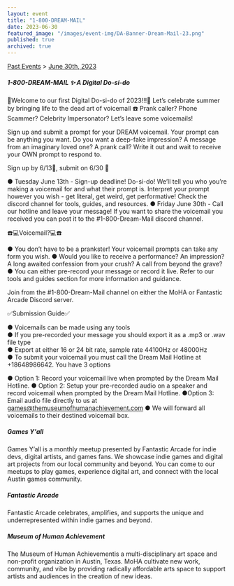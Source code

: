 ```yaml
---
layout: event
title: "1-800-DREAM-MAIL"
date: 2023-06-30
featured_image: "/images/event-img/DA-Banner-Dream-Mail-23.png"
published: true
archived: true
---
```


[Past Events](../html/events.html) > [June 30th, 2023](event-dream-mail.html)

##### 1-800-DREAM-MAIL ✨ A Digital Do-si-do

📱Welcome to our first Digital Do-si-do of 2023!!!📱 Let’s celebrate summer by bringing life to the dead art of voicemail ☎️ Prank caller? Phone Scammer? Celebrity Impersonator? Let’s leave some voicemails!
  
Sign up and submit a prompt for your DREAM voicemail. Your prompt can be anything you want. Do you want a deep-fake impression? A message from an imaginary loved one? A prank call? Write it out and wait to receive your OWN prompt to respond to.
  
Sign up by 6/13📶, submit on 6/30 🤙

● Tuesday June 13th - Sign-up deadline! Do-si-do! We’ll tell you who you’re making a voicemail for and what their prompt is. Interpret your prompt however you wish - get literal, get weird, get performative! Check the discord channel for tools, guides, and resources.
● Friday June 30th - Call our hotline and leave your message! If you want to share the voicemail you received you can post it to the #1-800-Dream-Mail discord channel.

☎️💻Voicemail?💻☎️

● You don’t have to be a prankster! Your voicemail prompts can take any form you wish.
● Would you like to receive a performance? An impression? A long awaited confession from your crush? A call from beyond the grave?
● You can either pre-record your message or record it live. Refer to our tools and guides section for more information and guidance.
  
Join from the #1-800-Dream-Mail channel on either the MoHA or Fantastic Arcade Discord server.

✅Submission Guide✅

● Voicemails can be made using any tools  
● If you pre-recorded your message you should export it as a .mp3 or .wav file type  
● Export at either 16 or 24 bit rate, sample rate 44100Hz or 48000Hz  
● To submit your voicemail you must call the Dream Mail Hotline at +18648986642. You have 3 options
  
● Option 1: Record your voicemail live when prompted by the Dream Mail Hotline.
● Option 2: Setup your pre-recorded audio on a speaker and record voicemail when prompted by the Dream Mail Hotline.
●Option 3: Email audio file directly to us at <games@themuseumofhumanachievement.com>
● We will forward all voicemails to their destined voicemail box.

##### Games Y'all

Games Y’all is a monthly meetup presented by Fantastic Arcade for indie devs, digital artists, and games fans. We showcase indie games and digital art projects from our local community and beyond. You can come to our meetups to play games, experience digital art, and connect with the local Austin games community.

##### Fantastic Arcade

Fantastic Arcade celebrates, amplifies, and supports the unique and underrepresented within indie games and beyond.

##### Museum of Human Achievement

The Museum of Human Achievementis a multi-disciplinary art space and non-profit organization in Austin, Texas. MoHA cultivate new work, community, and vibe by providing radically affordable arts space to support artists and audiences in the creation of new ideas.
